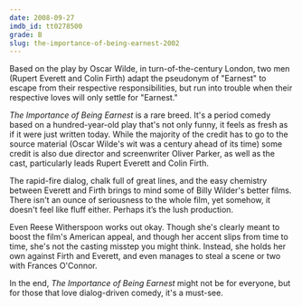 ```yaml
---
date: 2008-09-27
imdb_id: tt0278500
grade: B
slug: the-importance-of-being-earnest-2002
---
```


Based on the play by Oscar Wilde, in turn-of-the-century London, two men (Rupert Everett and Colin Firth) adapt the pseudonym of "Earnest" to escape from their respective responsibilities, but run into trouble when their respective loves will only settle for "Earnest."

_The Importance of Being Earnest_ is a rare breed. It's a period comedy based on a hundred-year-old play that's not only funny, it feels as fresh as if it were just written today. While the majority of the credit has to go to the source material (Oscar Wilde's wit was a century ahead of its time) some credit is also due director and screenwriter Oliver Parker, as well as the cast, particularly leads Rupert Everett and Colin Firth.

The rapid-fire dialog, chalk full of great lines, and the easy chemistry between Everett and Firth brings to mind some of Billy Wilder's better films. There isn't an ounce of seriousness to the whole film, yet somehow, it doesn't feel like fluff either. Perhaps it’s the lush production.

Even Reese Witherspoon works out okay. Though she's clearly meant to boost the film's American appeal, and though her accent slips from time to time, she's not the casting misstep you might think. Instead, she holds her own against Firth and Everett, and even manages to steal a scene or two with Frances O'Connor.

In the end, _The Importance of Being Earnest_ might not be for everyone, but for those that love dialog-driven comedy, it's a must-see.
